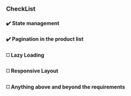 ### CheckList

#### :heavy_check_mark: State management
#### :heavy_check_mark: Pagination in the product list
#### :white_medium_square: Lazy Loading
#### :white_medium_square: Responsive Layout
#### :white_medium_square: Anything above and beyond the requirements
